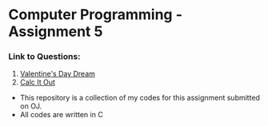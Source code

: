 # Computer Programming - Assignment 5

### Link to Questions:
1. [Valentine's Day Dream](./Valentine's-Day-Dream)
2. [Calc It Out](./Calc-it-Out/Calc-it-Out.pdf)

* This repository is a collection of my codes for this assignment submitted on OJ.
* All codes are written in C
